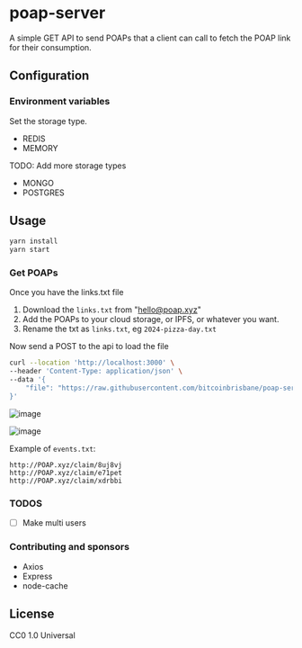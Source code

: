 # poap-server
A simple GET API to send POAPs that a client can call to fetch the POAP link for their consumption.

## Configuration

### Environment variables
Set the storage type.

- REDIS
- MEMORY

TODO: Add more storage types
- MONGO
- POSTGRES

## Usage

```bash
yarn install
yarn start
```

### Get POAPs

Once you have the links.txt file

1. Download the `links.txt` from "hello@poap.xyz"
2. Add the POAPs to your cloud storage, or IPFS, or whatever you want.
2. Rename the txt as `links.txt`, eg `2024-pizza-day.txt`

Now send a POST to the api to load the file

```bash
curl --location 'http://localhost:3000' \
--header 'Content-Type: application/json' \
--data '{
    "file": "https://raw.githubusercontent.com/bitcoinbrisbane/poap-server/main/links.txt"
}'
```

![image](https://github.com/bitcoinbrisbane/poap-server/assets/8411406/ef57efe2-77ee-42de-8634-208a0c2e180c)

![image](https://github.com/bitcoinbrisbane/poap-server/assets/8411406/539f50de-cabe-41ae-8f22-196695a43896)


Example of `events.txt`:

```text
http://POAP.xyz/claim/8uj8vj
http://POAP.xyz/claim/e71pet
http://POAP.xyz/claim/xdrbbi
```

### TODOS

- [ ] Make multi users

### Contributing and sponsors
- Axios
- Express
- node-cache

## License

CC0 1.0 Universal
